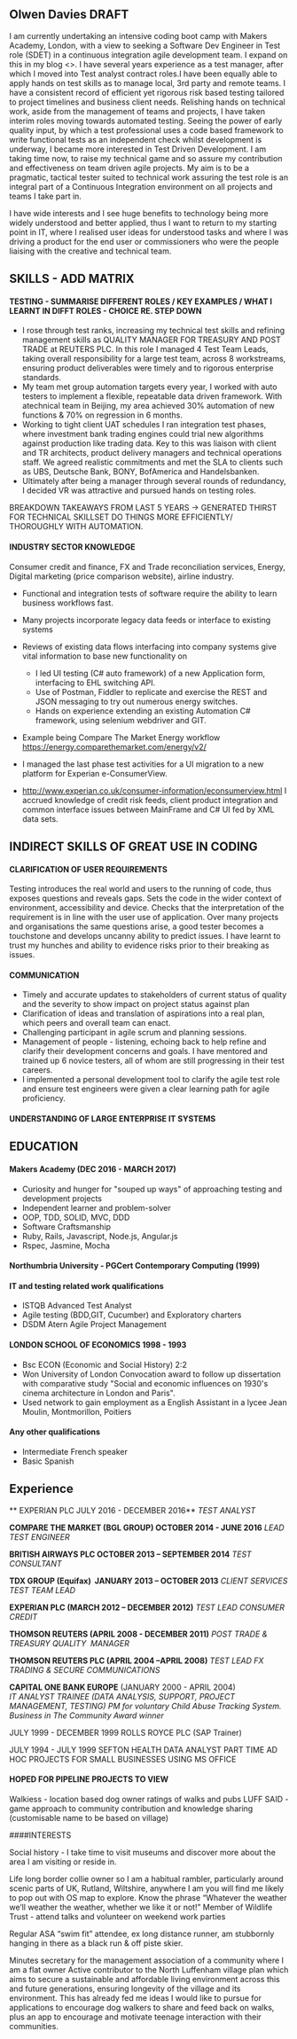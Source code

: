 ## Olwen Davies DRAFT

I am currently undertaking an intensive coding boot camp with Makers Academy, London, with a view to seeking a Software Dev Engineer in Test role (SDET) in a continuous integration agile development team.  I expand on this in my blog <<Bloghere>>.
I have several years experience as a test manager, after which I moved into Test analyst contract roles.I have been equally able to apply hands on test skills as to manage local, 3rd party and remote teams. I have a consistent record of efficient yet rigorous risk based testing tailored to project timelines and business client needs.  Relishing hands on technical work, aside from the management of teams and projects, I have taken interim roles moving towards automated testing.  Seeing the power of early quality input, by which a test professional uses a code based framework to write functional tests as an independent check whilst development is underway, I became more interested in Test Driven Development. I am taking time now, to  raise my technical game and so assure my contribution and effectiveness on team driven agile projects. My aim is to be a pragmatic, tactical tester suited to technical work  assuring the test role is an integral part of a Continuous Integration environment on all projects and teams I take part in.  

I have wide interests and I see huge benefits to technology being more widely understood and better applied, thus I want to return to my starting point in IT, where I realised user ideas for understood tasks and where I was driving a product for the end user or commissioners who were the people liaising with the creative and technical team.  

## SKILLS - ADD MATRIX 

#### TESTING - SUMMARISE DIFFERENT ROLES / KEY EXAMPLES / WHAT I LEARNT IN DIFFT ROLES - CHOICE RE. STEP DOWN
- I rose through test ranks, increasing my technical test skills and refining management skills as QUALITY MANAGER FOR TREASURY AND POST TRADE at REUTERS PLC. In this role I managed 4 Test Team Leads, taking overall responsibility for a large test team, across 8 workstreams, ensuring product deliverables were timely and to rigorous enterprise standards.   
- My team met group automation targets every year, I worked with auto testers to implement a flexible, repeatable data driven framework. With atechnical team in Beijing, my area achieved 30% automation of new functions & 70% on regression in 6 months. 
- Working to tight client UAT schedules I ran integration test phases, where investment bank trading engines could trial new algorithms against production like trading data. Key to this was liaison with client and TR architects, product delivery managers and technical operations staff. We agreed realistic commitments and met the SLA to clients such as UBS, Deutsche Bank, BONY, BofAmerica and Handelsbanken.
- Ultimately after being a manager through several rounds of redundancy, I decided VR was attractive and pursued hands on testing roles. 

BREAKDOWN TAKEAWAYS FROM LAST 5 YEARS -> GENERATED THIRST FOR TECHNICAL SKILLSET DO THINGS MORE EFFICIENTLY/ THOROUGHLY WITH AUTOMATION.

#### INDUSTRY SECTOR KNOWLEDGE
Consumer credit and finance, FX and Trade reconciliation services, Energy, Digital marketing (price comparison website), airline industry. 

- Functional and integration tests of software require the ability to learn business workflows fast. 
- Many projects incorporate legacy data feeds or interface to existing systems
- Reviews of existing data flows interfacing into company systems give vital information to base new functionality on

  -   I led UI testing (C# auto framework) of a new Application form, interfacing to EHL switching API. 
  -   Use of Postman, Fiddler to replicate and exercise the REST and JSON messaging to try out numerous energy switches.
  -   Hands on experience extending an existing Automation C# framework, using selenium webdriver and GIT.
- Example being Compare The Market Energy workflow https://energy.comparethemarket.com/energy/v2/

- I managed the last phase test activities for a UI migration to a new platform for Experian e-ConsumerView.
- http://www.experian.co.uk/consumer-information/econsumerview.html
I accrued knowledge of credit risk feeds, client product integration and common interface issues between MainFrame and C# UI
fed by XML data sets. 

## INDIRECT SKILLS OF GREAT USE IN CODING

#### CLARIFICATION OF USER REQUIREMENTS
Testing introduces the real world and users to the running of code, thus exposes questions and reveals gaps.  Sets the code in the wider context of environment, accessibility and device. Checks that the interpretation of the requirement is in line with the user use of application.
Over many projects and organisations the same questions arise, a good tester becomes a touchstone and develops uncanny ability to predict issues. I have learnt to trust my hunches and ability to evidence risks prior to their breaking as issues. 

#### COMMUNICATION 
- Timely and accurate updates to stakeholders of current status of quality and the severity to show impact on project status against plan
- Clarification of ideas and translation of aspirations into a real plan, which peers and overall team can enact.
- Challenging participant in agile scrum and planning sessions.
- Management of people - listening, echoing back to help refine and clarify their development concerns and goals. I have mentored and trained up 6 novice testers, all of whom are still progressing in their test careers.
- I implemented a personal development tool to clarify the agile test role and ensure test engineers were given a clear learning path for agile proficiency.

#### UNDERSTANDING OF LARGE ENTERPRISE IT SYSTEMS

## EDUCATION

#### Makers Academy (DEC 2016 - MARCH 2017)

- Curiosity and hunger for "souped up ways" of approaching testing and development projects 
- Independent learner and problem-solver
- OOP, TDD, SOLID, MVC, DDD
- Software Craftsmanship
- Ruby, Rails, Javascript, Node.js, Angular.js
- Rspec, Jasmine, Mocha

#### Northumbria University - PGCert Contemporary Computing (1999)

#### IT and testing related work qualifications
* ISTQB Advanced Test Analyst
* Agile testing (BDD,GIT, Cucumber) and Exploratory charters
* DSDM Atern Agile Project Management

#### LONDON SCHOOL OF ECONOMICS 1998 - 1993

- Bsc ECON (Economic and Social History) 2:2
- Won University of London Convocation award to follow up dissertation with comparative study
"Social and economic influences on 1930's cinema architecture in London and Paris".
- Used network to gain employment as a English Assistant in a lycee Jean Moulin, Montmorillon, Poitiers

#### Any other qualifications
- Intermediate French speaker
- Basic Spanish

## Experience
** EXPERIAN PLC JULY 2016 - DECEMBER 2016**
*TEST ANALYST*

**COMPARE THE MARKET (BGL GROUP)  OCTOBER 2014 - JUNE 2016**
*LEAD TEST ENGINEER*

**BRITISH AIRWAYS PLC  OCTOBER 2013 – SEPTEMBER 2014**
*TEST CONSULTANT*

**TDX GROUP (Equifax)  JANUARY 2013 – OCTOBER 2013**
*CLIENT SERVICES TEST TEAM LEAD*

**EXPERIAN PLC (MARCH 2012 – DECEMBER 2012)** 
*TEST LEAD CONSUMER CREDIT*  

**THOMSON REUTERS (APRIL 2008 - DECEMBER 2011)**
*POST TRADE & TREASURY QUALITY  MANAGER*

**THOMSON REUTERS PLC (APRIL 2004 –APRIL 2008)**
*TEST LEAD FX TRADING & SECURE COMMUNICATIONS*

**CAPITAL ONE BANK EUROPE** (JANUARY 2000 - APRIL 2004)   
*IT ANALYST TRAINEE  (DATA ANALYSIS, SUPPORT, PROJECT MANAGEMENT, TESTING)*
*PM for voluntary Child Abuse Tracking System. Business in The Community Award winner*

JULY 1999 - DECEMBER 1999 ROLLS ROYCE PLC (SAP Trainer)

JULY 1994 -  JULY 1999 SEFTON HEALTH DATA ANALYST PART TIME
AD HOC PROJECTS FOR SMALL BUSINESSES USING MS OFFICE

#### HOPED FOR PIPELINE PROJECTS TO VIEW
Walkiess - location based dog owner ratings of walks and pubs
LUFF SAID - game approach to community contribution and knowledge sharing (customisable name to be based on village)

####INTERESTS

Social history - I take time to visit museums and discover more about the area I am visiting or reside in. 

Life long border collie owner so I am a habitual rambler, particularly around scenic parts of UK, Rutland, Wiltshire, anywhere I am you will find me likely to pop out with OS map to explore.
Know the phrase “Whatever the weather we’ll weather the weather, whether we like it or not!”
Member of Wildlife Trust - attend talks and volunteer on weekend work parties

Regular ASA “swim fit” attendee, ex long distance runner, am stubbornly hanging in there as a black run & off piste skier.

Minutes secretary for the management association of a community where I am a flat owner
Active contributor to the North Luffenham village plan which aims to secure a sustainable and affordable living environment across this and future generations, ensuring longevity of the village and its environment. 
This has already fed me ideas I would like to pursue for applications to encourage dog walkers to share and feed back on walks, plus an app to encourage and motivate teenage interaction with their communities. 
